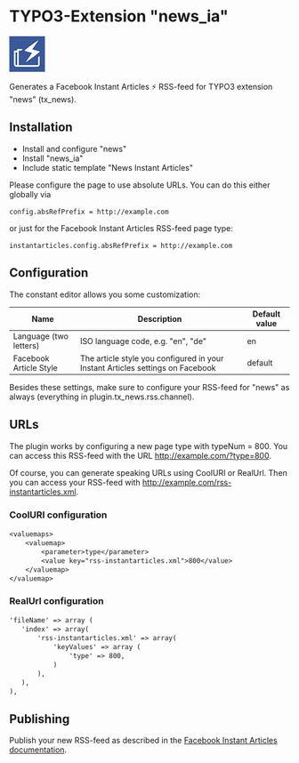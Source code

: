 # TYPO3-Extension "news_ia"

![News Instant Articles](ext_icon.png)

Generates a Facebook Instant Articles :zap: RSS-feed for TYPO3 extension "news" (tx_news).

## Installation

 * Install and configure "news"
 * Install "news_ia"
 * Include static template "News Instant Articles"

Please configure the page to use absolute URLs. You can do this either globally via

    config.absRefPrefix = http://example.com

or just for the Facebook Instant Articles RSS-feed page type:

    instantarticles.config.absRefPrefix = http://example.com


## Configuration

The constant editor allows you some customization:

Name | Description | Default value
---- | ----------- | -------------
Language (two letters) | ISO language code, e.g. "en", "de" | en
Facebook Article Style | The article style you configured in your Instant Articles settings on Facebook | default

Besides these settings, make sure to configure your RSS-feed for "news" as always (everything in plugin.tx_news.rss.channel).

## URLs

The plugin works by configuring a new page type with typeNum = 800. You can access this RSS-feed with the URL http://example.com/?type=800.

Of course, you can generate speaking URLs using CoolURI or RealUrl. Then you can access your RSS-feed with http://example.com/rss-instantarticles.xml.

### CoolURI configuration

    <valuemaps>
        <valuemap>
            <parameter>type</parameter>
            <value key="rss-instantarticles.xml">800</value>
        </valuemap>
    </valuemap>

### RealUrl configuration

    'fileName' => array (
       'index' => array(
           'rss-instantarticles.xml' => array(
               'keyValues' => array (
                   'type' => 800,
               )
           ),
       ),
    ),

## Publishing

Publish your new RSS-feed as described in the [Facebook Instant Articles documentation](https://developers.facebook.com/docs/instant-articles/publishing/setup-rss-feed).

